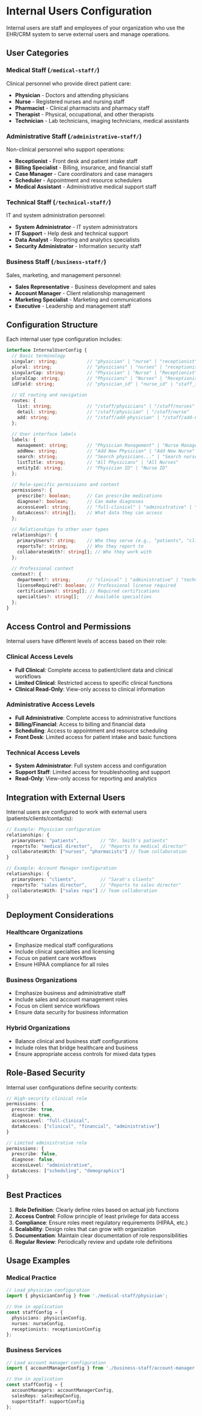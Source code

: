 # Internal Users Configuration

Internal users are staff and employees of your organization who use the EHR/CRM system to serve external users and manage operations.

## User Categories

### Medical Staff (`/medical-staff/`)
Clinical personnel who provide direct patient care:

- **Physician** - Doctors and attending physicians
- **Nurse** - Registered nurses and nursing staff
- **Pharmacist** - Clinical pharmacists and pharmacy staff
- **Therapist** - Physical, occupational, and other therapists
- **Technician** - Lab technicians, imaging technicians, medical assistants

### Administrative Staff (`/administrative-staff/`)
Non-clinical personnel who support operations:

- **Receptionist** - Front desk and patient intake staff
- **Billing Specialist** - Billing, insurance, and financial staff
- **Case Manager** - Care coordinators and case managers
- **Scheduler** - Appointment and resource schedulers
- **Medical Assistant** - Administrative medical support staff

### Technical Staff (`/technical-staff/`)
IT and system administration personnel:

- **System Administrator** - IT system administrators
- **IT Support** - Help desk and technical support
- **Data Analyst** - Reporting and analytics specialists
- **Security Administrator** - Information security staff

### Business Staff (`/business-staff/`)
Sales, marketing, and management personnel:

- **Sales Representative** - Business development and sales
- **Account Manager** - Client relationship management
- **Marketing Specialist** - Marketing and communications
- **Executive** - Leadership and management staff

## Configuration Structure

Each internal user type configuration includes:

```typescript
interface InternalUserConfig {
  // Basic terminology
  singular: string;           // "physician" | "nurse" | "receptionist"
  plural: string;             // "physicians" | "nurses" | "receptionists"
  singularCap: string;        // "Physician" | "Nurse" | "Receptionist"
  pluralCap: string;          // "Physicians" | "Nurses" | "Receptionists"
  idField: string;            // "physician_id" | "nurse_id" | "staff_id"
  
  // UI routing and navigation
  routes: {
    list: string;             // "/staff/physicians" | "/staff/nurses"
    detail: string;           // "/staff/physician" | "/staff/nurse"
    add: string;              // "/staff/add-physician" | "/staff/add-nurse"
  };
  
  // User interface labels
  labels: {
    management: string;       // "Physician Management" | "Nurse Management"
    addNew: string;           // "Add New Physician" | "Add New Nurse"
    search: string;           // "Search physicians..." | "Search nurses..."
    listTitle: string;        // "All Physicians" | "All Nurses"
    entityId: string;         // "Physician ID" | "Nurse ID"
  };
  
  // Role-specific permissions and context
  permissions?: {
    prescribe?: boolean;      // Can prescribe medications
    diagnose?: boolean;       // Can make diagnoses
    accessLevel: string;      // "full-clinical" | "administrative" | "read-only"
    dataAccess?: string[];    // What data they can access
  };
  
  // Relationships to other user types
  relationships?: {
    primaryUsers?: string;    // Who they serve (e.g., "patients", "clients")
    reportsTo?: string;       // Who they report to
    collaboratesWith?: string[]; // Who they work with
  };
  
  // Professional context
  context?: {
    department?: string;      // "clinical" | "administrative" | "technical"
    licenseRequired?: boolean; // Professional license required
    certifications?: string[]; // Required certifications
    specialties?: string[];   // Available specialties
  };
}
```

## Access Control and Permissions

Internal users have different levels of access based on their role:

### Clinical Access Levels
- **Full Clinical**: Complete access to patient/client data and clinical workflows
- **Limited Clinical**: Restricted access to specific clinical functions
- **Clinical Read-Only**: View-only access to clinical information

### Administrative Access Levels
- **Full Administrative**: Complete access to administrative functions
- **Billing/Financial**: Access to billing and financial data
- **Scheduling**: Access to appointment and resource scheduling
- **Front Desk**: Limited access for patient intake and basic functions

### Technical Access Levels
- **System Administrator**: Full system access and configuration
- **Support Staff**: Limited access for troubleshooting and support
- **Read-Only**: View-only access for reporting and analytics

## Integration with External Users

Internal users are configured to work with external users (patients/clients/contacts):

```typescript
// Example: Physician configuration
relationships: {
  primaryUsers: "patients",        // "Dr. Smith's patients"
  reportsTo: "medical director",   // "Reports to medical director"
  collaboratesWith: ["nurses", "pharmacists"] // Team collaboration
}

// Example: Account Manager configuration  
relationships: {
  primaryUsers: "clients",         // "Sarah's clients"
  reportsTo: "sales director",     // "Reports to sales director"
  collaboratesWith: ["sales reps"] // Team collaboration
}
```

## Deployment Considerations

### Healthcare Organizations
- Emphasize medical staff configurations
- Include clinical specialties and licensing
- Focus on patient care workflows
- Ensure HIPAA compliance for all roles

### Business Organizations
- Emphasize business and administrative staff
- Include sales and account management roles
- Focus on client service workflows
- Ensure data security for business information

### Hybrid Organizations
- Balance clinical and business staff configurations
- Include roles that bridge healthcare and business
- Ensure appropriate access controls for mixed data types

## Role-Based Security

Internal user configurations define security contexts:

```typescript
// High-security clinical role
permissions: {
  prescribe: true,
  diagnose: true,
  accessLevel: "full-clinical",
  dataAccess: ["clinical", "financial", "administrative"]
}

// Limited administrative role
permissions: {
  prescribe: false,
  diagnose: false,
  accessLevel: "administrative",
  dataAccess: ["scheduling", "demographics"]
}
```

## Best Practices

1. **Role Definition**: Clearly define roles based on actual job functions
2. **Access Control**: Follow principle of least privilege for data access
3. **Compliance**: Ensure roles meet regulatory requirements (HIPAA, etc.)
4. **Scalability**: Design roles that can grow with organization
5. **Documentation**: Maintain clear documentation of role responsibilities
6. **Regular Review**: Periodically review and update role definitions

## Usage Examples

### Medical Practice
```typescript
// Load physician configuration
import { physicianConfig } from './medical-staff/physician';

// Use in application
const staffConfig = {
  physicians: physicianConfig,
  nurses: nurseConfig,
  receptionists: receptionistConfig
};
```

### Business Services
```typescript
// Load account manager configuration
import { accountManagerConfig } from './business-staff/account-manager';

// Use in application  
const staffConfig = {
  accountManagers: accountManagerConfig,
  salesReps: salesRepConfig,
  supportStaff: supportConfig
};
```